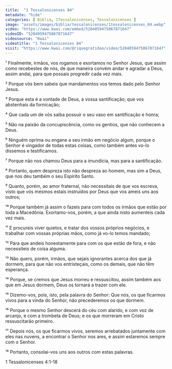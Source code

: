 ```yaml
---
title:  "1 Tessalonicenses 04"
metadate: "hide"
categories: [ Biblia, 1Tessalonicenses, Tessalonicenses ]
image: "assets/images/biblia/tessalonicenses/1tessalonicenses_04.webp"
video: "https://www.kwai.com/embed/5204059475067871647"
videoID: "5204059475067871647"
videosource: "Kwai"
videotitle: "1 Tessalonicenses 04"
visit: "https://www.kwai.com/@riquegratidao/video/5204059475067871647"
---
```



¹ Finalmente, irmãos, vos rogamos e exortamos no Senhor Jesus, que assim como recebestes de nós, de que maneira convém andar e agradar a Deus, assim andai, para que possais progredir cada vez mais.

² Porque vós bem sabeis que mandamentos vos temos dado pelo Senhor Jesus.

³ Porque esta é a vontade de Deus, a vossa santificação; que vos abstenhais da fornicação;

⁴ Que cada um de vós saiba possuir o seu vaso em santificação e honra;

⁵ Não na paixão da concupiscência, como os gentios, que não conhecem a Deus.

⁶ Ninguém oprima ou engane a seu irmão em negócio algum, porque o Senhor é vingador de todas estas coisas, como também antes vo-lo dissemos e testificamos.

⁷ Porque não nos chamou Deus para a imundícia, mas para a santificação.

⁸ Portanto, quem despreza isto não despreza ao homem, mas sim a Deus, que nos deu também o seu Espírito Santo.

⁹ Quanto, porém, ao amor fraternal, não necessitais de que vos escreva, visto que vós mesmos estais instruídos por Deus que vos ameis uns aos outros;

¹⁰ Porque também já assim o fazeis para com todos os irmãos que estão por toda a Macedônia. Exortamo-vos, porém, a que ainda nisto aumenteis cada vez mais.

¹¹ E procureis viver quietos, e tratar dos vossos próprios negócios, e trabalhar com vossas próprias mãos, como já vo-lo temos mandado;

¹² Para que andeis honestamente para com os que estão de fora, e não necessiteis de coisa alguma.

¹³ Não quero, porém, irmãos, que sejais ignorantes acerca dos que já dormem, para que não vos entristeçais, como os demais, que não têm esperança.

¹⁴ Porque, se cremos que Jesus morreu e ressuscitou, assim também aos que em Jesus dormem, Deus os tornará a trazer com ele.

¹⁵ Dizemo-vos, pois, isto, pela palavra do Senhor: Que nós, os que ficarmos vivos para a vinda do Senhor, não precederemos os que dormem.

¹⁶ Porque o mesmo Senhor descerá do céu com alarido, e com voz de arcanjo, e com a trombeta de Deus; e os que morreram em Cristo ressuscitarão primeiro.

¹⁷ Depois nós, os que ficarmos vivos, seremos arrebatados juntamente com eles nas nuvens, a encontrar o Senhor nos ares, e assim estaremos sempre com o Senhor.

¹⁸ Portanto, consolai-vos uns aos outros com estas palavras. 



1 Tessalonicenses 4:1-18


